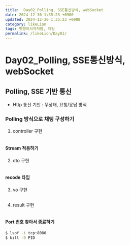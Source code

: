 ```yaml
---
title:  Day02_Polling, SSE통신방식, webSocket
date: 2024-12-30 1:35:23 +0900
updated: 2024-12-30 1:35:23 +0900
category: likeLion
tags: 멋쟁이사자처럼, 채팅
permalink: /likeLion/Day01/
---
```


# Day02_Polling, SSE통신방식, webSocket

## Polling, SSE 기반 통신
- Http 통신 기반 : 무상태, 요청/응답 방식

### Polling 방식으로 채팅 구성하기 
1. controller 구현
```java

```
#### Stream 적용하기

2. dto 구현
```java

```
#### recode 타입

3. vo 구현
```java

```
4. result 구현
```java

```


#### Port 번호 찾아서 종료하기
```bash
$ lsof -i tcp:8080
$ kill -9 PID
```
